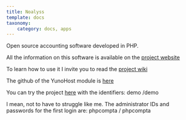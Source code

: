```yaml
---
title: Noalyss
template: docs
taxonomy:
    category: docs, apps
---
```


Open source accounting software developed in PHP.

All the information on this software is available on the [project website](http://www.noalyss.eu)

To learn how to use it I invite you to read the [project wiki](http://www.noalyss.eu/?page_id=46&lang=fr_FR_id=46&lang=en_EN)

The github of the YunoHost module is [here](https://github.com/YunoHost-Apps/noalyss_ynh_ynh)

You can try the project [here](http://demo.noalyss.eu/index.php) with the identifiers: demo /demo

I mean, not to have to struggle like me. The administrator IDs and passwords for the first login are: phpcompta / phpcompta
